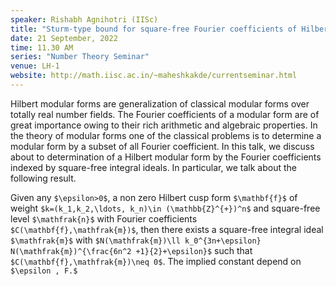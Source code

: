 ```yaml
---
speaker: Rishabh Agnihotri (IISc)
title: "Sturm-type bound for square-free Fourier coefficients of Hilbert modular forms"
date: 21 September, 2022
time: 11.30 AM
series: "Number Theory Seminar"
venue: LH-1
website: http://math.iisc.ac.in/~maheshkakde/currentseminar.html
---
```


Hilbert modular forms are generalization of classical modular forms over totally real number fields. The Fourier coefficients of a modular form are of great importance owing to
their rich arithmetic and algebraic properties. In the theory of modular forms one of the
classical problems is to determine a modular form by a subset of all Fourier coefficient.
In this talk, we discuss about to determination of a Hilbert modular form by the Fourier
coefficients indexed by square-free integral ideals. In particular, we talk about the following result.

Given any `$\epsilon>0$`, a non zero Hilbert cusp form `$\mathbf{f}$`  of weight `$k=(k_1,k_2,\ldots, k_n)\in (\mathbb{Z}^{+})^n$` and square-free level `$\mathfrak{n}$` with Fourier coefficients 
`$C(\mathbf{f},\mathfrak{m})$`, then there exists a square-free integral ideal `$\mathfrak{m}$` with `$N(\mathfrak{m})\ll k_0^{3n+\epsilon} N(\mathfrak{m})^{\frac{6n^2 +1}{2}+\epsilon}$` such that `$C(\mathbf{f},\mathfrak{m})\neq 0$`. The implied constant depend on `$\epsilon , F.$`
